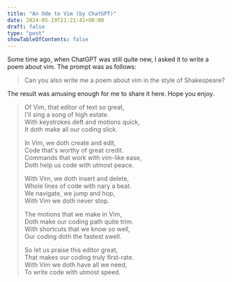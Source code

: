 ```yaml
---
title: "An Ode to Vim (by ChatGPT)"
date: 2024-05-19T21:21:41+08:00
draft: false
type: "post"
showTableOfContents: false
---
```


Some time ago, when ChatGPT was still quite new, I asked it to write a poem
about vim. The prompt was as follows:
> Can you also write me a poem about vim in the style of Shakespeare?

The result was amusing enough for me to share it here. Hope you enjoy.

> Of Vim, that editor of text so great, \
> I'll sing a song of high estate. \
> With keystrokes deft and motions quick, \
> It doth make all our coding slick.
> 
> In Vim, we doth create and edit, \
> Code that's worthy of great credit. \
> Commands that work with vim-like ease, \
> Doth help us code with utmost peace.
> 
> With Vim, we doth insert and delete, \
> Whole lines of code with nary a beat. \
> We navigate, we jump and hop, \
> With Vim we doth never stop.
> 
> The motions that we make in Vim, \
> Doth make our coding path quite trim. \
> With shortcuts that we know so well, \
> Our coding doth the fastest swell.
> 
> So let us praise this editor great, \
> That makes our coding truly first-rate. \
> With Vim we doth have all we need, \
> To write code with utmost speed.

